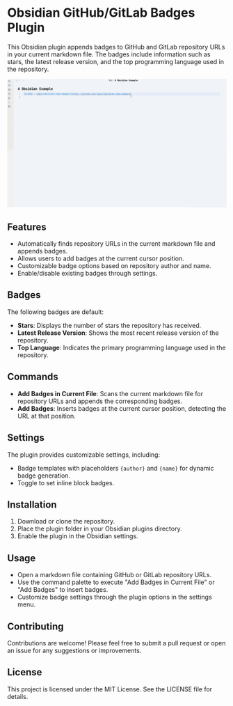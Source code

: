 # Obsidian GitHub/GitLab Badges Plugin

This Obsidian plugin appends badges to GitHub and GitLab repository URLs in your current markdown file. The badges include information such as stars, the latest release version, and the top programming language used in the repository.

![demo](repo-badges.gif)

## Features

- Automatically finds repository URLs in the current markdown file and appends badges.
- Allows users to add badges at the current cursor position.
- Customizable badge options based on repository author and name.
- Enable/disable existing badges through settings.

## Badges

The following badges are default:

- **Stars**: Displays the number of stars the repository has received.
- **Latest Release Version**: Shows the most recent release version of the repository.
- **Top Language**: Indicates the primary programming language used in the repository.

## Commands

- **Add Badges in Current File**: Scans the current markdown file for repository URLs and appends the corresponding badges.
- **Add Badges**: Inserts badges at the current cursor position, detecting the URL at that position.

## Settings

The plugin provides customizable settings, including:

- Badge templates with placeholders `{author}` and `{name}` for dynamic badge generation.
- Toggle to set inline block badges.

## Installation

1. Download or clone the repository.
2. Place the plugin folder in your Obsidian plugins directory.
3. Enable the plugin in the Obsidian settings.

## Usage

- Open a markdown file containing GitHub or GitLab repository URLs.
- Use the command palette to execute "Add Badges in Current File" or "Add Badges" to insert badges.
- Customize badge settings through the plugin options in the settings menu.

## Contributing

Contributions are welcome! Please feel free to submit a pull request or open an issue for any suggestions or improvements.

## License

This project is licensed under the MIT License. See the LICENSE file for details.

